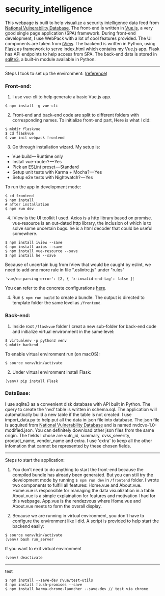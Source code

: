 # security_intelligence

This webpage is built to help visualize a security intelligence data feed from [National Vulnerability Database](https://nvd.nist.gov/vuln/data-feeds). The front-end is written in [Vue.js](https://vuejs.org/v2/guide/index.html), a very good single page application (SPA) framework. During front-end development, I use WebPack with a lot of cool features provided. The UI components are taken from [iView](https://www.iviewui.com/). The backend is written in Python, using [Flask](http://flask.pocoo.org/) as framework to serve index.html which contains my Vue.js app. Flask has API endpoints to help access from SPA. The back-end data is stored in [sqlite3](https://docs.python.org/2/library/sqlite3.html), a built-in module available in Python.

------------------------------------------------------------------------------------------------------------------------

Steps I took to set up the environment: ([reference](https://codeburst.io/full-stack-single-page-application-with-vue-js-and-flask-b1e036315532))

### Front-end:
1. I use vue-cli to help generate a basic Vue.js app. 
```
$ npm install -g vue-cli
```
2. Front-end and back-end code are split to different folders with corresponding names. To initialize front-end part, Here is what I did:
```
$ mkdir flaskvue
$ cd flaskvue
$ vue init webpack frontend
```
3. Go through installation wizard. My setup is:
* Vue build — Runtime only
* Install vue-router? — Yes
* Pick an ESLint preset — Standard
* Setup unit tests with Karma + Mocha? — Yes
* Setup e2e tests with Nightwatch? — Yes

To run the app in development mode:
```
$ cd frontend
$ npm install
# after installation
$ npm run dev
```
4. iView is the UI toolkit I used. Axios is a http library based on promise. vue-resource is an out-dated http library, the inclusion of which is to solve some uncertain bugs. he is a html decoder that could be useful somewhere.
```
$ npm install iview --save
$ npm install axios --save
$ npm install vue-resource --save
$ npm install he --save
```
Because of uncertain bug from iView that would be caught by eslint, we need to add one more rule in file ".eslintrc.js" under "rules"
```
'vue/no-parsing-error': [2, { 'x-invalid-end-tag': false }]
```
You can refer to the concrete configurations [here](https://www.iviewui.com/docs/guide/start-en).

4. Run `$ npm run build` to create a bundle. The output is directed to template folder the same level as `/frontend`.


### Back-end:
1. Inside root `/flaskvue` folder I creat a new sub-folder for back-end code and initialize virtual environment in the same level:
```
$ virtualenv -p python3 venv
$ mkdir backend
```
To enable virtual environment run (on macOS):
```
$ source venv/bin/activate
```

2. Under virtual environment install Flask:
```
(venv) pip install Flask
```

### DataBase:

I use sqlite3 as a convenient disk database with API built in Python. The query to create the 'nvd' table is written in schema.sql. The application will automatically build a new table if the table is not created. I use import_data.py to help put all the data in json file into database. The json file is acquired from [National Vulnerability Database](https://nvd.nist.gov/vuln/data-feeds) and is named nvdcve-1.0-modified.json. You can definitely download other json files from the same origin. The fields I chose are vuln_id, summary, cvss_severity, product_name, vendor_name and extra. I use 'extra' to keep all the other infomation that cannot be represented by these chosen fields.

------------------------------------------------------------------------------------------------------------------------

Steps to start the application:

1. You don't need to do anything to start the front-end because the compiled bundle has already been generated. But you can still try the development mode by running `$ npm run dev` in `/frontend` folder. I wrote two components to fulfill all features: Home.vue and About.vue. Home.vue is responsible for managing the data visualization in a table. About.vue is a simple explaination for features and motivation I had for this webpage. App.vue is the rendezvous where Home.vue and About.vue meets to form the overall display. 

2. Because we are running in virtual environment, you don't have to configure the environment like I did. A script is provided to help start the backend easily:
```
$ source venv/bin/activate
(venv) bash run_server
```
If you want to exit virtual environment
```
(venv) deactivate
```
------------------------------------------------------------------------------------------------------------------------

test
```
$ npm install --save-dev @vue/test-utils
$ npm install flush-promises --save
$ npm install karma-chrome-launcher --save-dev // test via chrome
```
